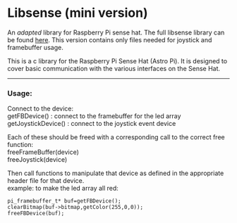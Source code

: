# Libsense (mini version) 
An *adapted* library for Raspberry Pi sense hat. The full libsense library can be found [here](github.com/gsilber/libsense_p). This version contains only files needed for joystick and framebuffer usage.

 
This is a c library for the Raspberry Pi Sense Hat (Astro Pi).  It is designed to cover basic communication with the various interfaces on the Sense Hat.  

---
### Usage:  
Connect to the device:  
	getFBDevice() : connect to the framebuffer for the led array  
	getJoystickDevice() : connect to the joystick event device
  
Each of these should be freed with a corresponding call to the correct free function:  
	freeFrameBuffer(device)  
	freeJoystick(device)  

Then call functions to manipulate that device as defined in the appropriate header file for that device.  
	example: to make the led array all red:  
  
	pi_framebuffer_t* buf=getFBDevice();  
	clearBitmap(buf->bitmap,getColor(255,0,0));  
	freeFBDevice(buf);  
  

  
